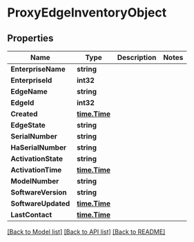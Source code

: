 # ProxyEdgeInventoryObject

## Properties

Name | Type | Description | Notes
------------ | ------------- | ------------- | -------------
**EnterpriseName** | **string** |  | 
**EnterpriseId** | **int32** |  | 
**EdgeName** | **string** |  | 
**EdgeId** | **int32** |  | 
**Created** | [**time.Time**](time.Time.md) |  | 
**EdgeState** | **string** |  | 
**SerialNumber** | **string** |  | 
**HaSerialNumber** | **string** |  | 
**ActivationState** | **string** |  | 
**ActivationTime** | [**time.Time**](time.Time.md) |  | 
**ModelNumber** | **string** |  | 
**SoftwareVersion** | **string** |  | 
**SoftwareUpdated** | [**time.Time**](time.Time.md) |  | 
**LastContact** | [**time.Time**](time.Time.md) |  | 

[[Back to Model list]](../README.md#documentation-for-models) [[Back to API list]](../README.md#documentation-for-api-endpoints) [[Back to README]](../README.md)


